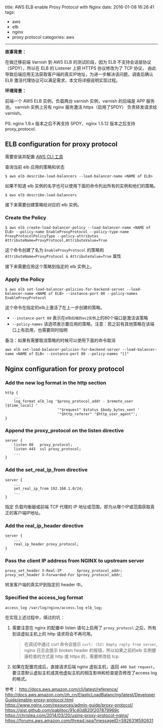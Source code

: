 title: AWS ELB enable Proxy Protocol with Nginx
date: 2016-01-08 16:26:41
tags:
  - aws
  - elb
  - nginx
  - proxy protocol
categories: aws
---

**故事背景：**

在做迁移前端 Varnish 到 AWS ELB 的测试阶段，因为 ELB 不支持会话层协议（SPDY），所以在 ELB 的 Listener 上把 HTTPS 协议修改为了 TCP 协议， 由此导致后端应用无法获取客户端的真实IP地址，为进一步解决该问题，调查后确认 ELB 激活代理协议可以满足需求，本文将详细说明实现过程。

**环境背景：**

前端一个 AWS ELB 实例，负载两台 varnish 实例，varnish 的后端是 APP 服务池。
varnish 实例上另有 nginx 服务激活 https（启用了SPDY） 负责转发请求给 varnish。

PS: nginx 1.9.x 版本之后不再支持 SPDY，nginx 1.5.12 版本之后支持 proxy_protocol.

<!--more-->

## ELB configuration for proxy protocol

需要安装并配置 [AWS CLI 工具](http://aws.amazon.com/cli/)

查询当前 elb 应用的策略和状态

    $ aws elb describe-load-balancers --load-balancer-name <NAME of ELB>

如果不知道 elb 实例的名字也可以使用下面的命令列出所有的实例和他们的策略。

    $ aws elb describe-load-balancers

接下来需要创建策略给对应的 elb 实例。

### Create the Policy


    $ aws elb create-load-balancer-policy --load-balancer-name <NAME of ELB> --policy-name EnableProxyProtocol --policy-type-name ProxyProtocolPolicyType --policy-attributes AttributeName=ProxyProtocol,AttributeValue=True

这个命令创建了名为 `EnableProxyProtocol` 的策略和 `AttributeName=ProxyProtocol & AttributeValue=True` 属性

接下来需要应用这个策略到指定的 elb 实例上。

### Apply the Policy

    $ aws elb set-load-balancer-policies-for-backend-server --load-balancer-name <NAME of ELB> --instance-port 80 --policy-names EnableProxyProtocol

这个命令在指定的elb上激活了在上一步创建的策略。

* `--instance-port 80` 表示在elb`后端的ec2实例`上的80个端口是激活该策略
* `--policy-names` 该选项表示要应用的策略，注意：若之前有其他策略在该端口上有启用，也需要同时指明

备注：如果有需要取消策略的时候可以使用下面的命令取消

    aws elb set-load-balancer-policies-for-backend-server --load-balancer-name <NAME of ELB> --instance-port 80 --policy-names "[]"

## Nginx configuration for proxy protocol

### Add the new log format in the http section

    http {
        ...
        log_format elb_log '$proxy_protocol_addr - $remote_user [$time_local] '
                            '"$request" $status $body_bytes_sent '
                            '"$http_referer" "$http_user_agent"';
    }

### Append the proxy_protocol on the listen directive

    server {
        listen 80   proxy_protocol;
        listen 443  ssl proxy_protocol;
        ...
    }


### Add the set_real_ip_from directive

    server {
        ...
        set_real_ip_from 192.168.1.0/24;
        ...
    }

指定 负载均衡器或前端 TCP 代理的 IP 地址或范围，即为从哪个IP或范围获取真正的客户端IP地址。

### Add the real_ip_header directive

    server {
        ...
        real_ip_header proxy_protocol;
    }

### Pass the client IP address from NGINX to upstream server

    proxy_set_header X-Real-IP       $proxy_protocol_addr;
    proxy_set_header X-Forwarded-For $proxy_protocol_addr;

转发客户端的真实IP到指定的 header 中。

### Specified the access_log format

    access_log /var/log/nginx/access.log elb_log;

在实现上述过程中，填过的坑：

1. 需要注意在 nginx 的配置中 listen 语句上启用了 `proxy_protocol` 之后，所有到该虚拟主机上的 http 请求将会不再可用。

   > 在调试中通过 curl 命令会提示 `curl: (52) Empty reply from server`, nginx 日志会提示 broken header 的报错，所以如果之前的elb 实例健康检查的方式是 http 或 https 的，需要修改给 tcp.

2. 如果在配置完成后，直接请求后端 nginx 虚拟主机，返回 `400 bad request`，要注意默认虚拟主机或其他虚拟主机的相互影响和检查是否修改了access log 的格式。


参考：
http://docs.aws.amazon.com/cli/latest/reference/
http://docs.aws.amazon.com/zh_cn/ElasticLoadBalancing/latest/DeveloperGuide/enable-proxy-protocol.html
https://www.nginx.com/resources/admin-guide/proxy-protocol/
https://gist.github.com/pablitoc/91c40d820f207879969c
https://chrislea.com/2014/03/20/using-proxy-protocol-nginx/
https://forums.aws.amazon.com/thread.jspa?messageID=592631#592631
